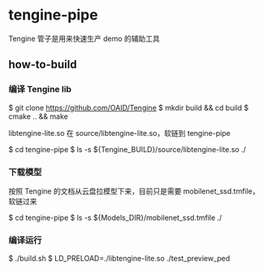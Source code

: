 # tengine-pipe
Tengine 管子是用来快速生产 demo 的辅助工具

## how-to-build

### 编译 Tengine lib

$ git clone https://github.com/OAID/Tengine
$ mkdir build && cd build
$ cmake .. && make

libtengine-lite.so 在 source/libtengine-lite.so，软链到 tengine-pipe

$ cd tengine-pipe
$ ls -s ${Tengine_BUILD}/source/libtengine-lite.so ./

### 下载模型

按照 Tengine 的文档从云盘拉模型下来，目前只是需要 mobilenet_ssd.tmfile，软链过来

$ cd tengine-pipe
$ ls -s ${Models_DIR}/mobilenet_ssd.tmfile ./

### 编译运行

$ ./build.sh
$ LD_PRELOAD=./libtengine-lite.so ./test_preview_ped
